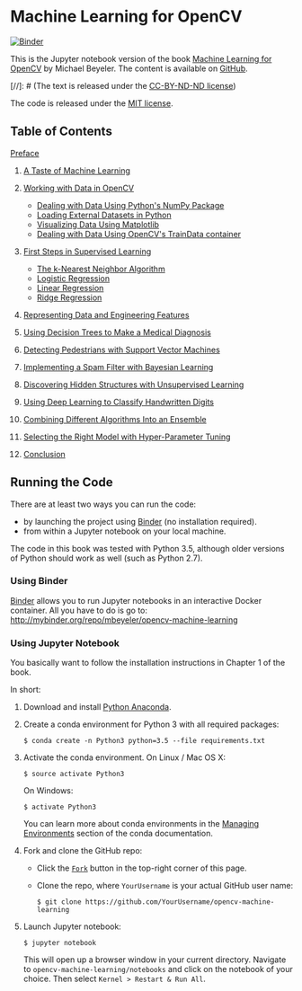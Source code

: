 # Machine Learning for OpenCV

[![Binder](http://mybinder.org/badge.svg)](http://mybinder.org/repo/mbeyeler/opencv-machine-learning)

This is the Jupyter notebook version of the book [Machine Learning for OpenCV]() by Michael Beyeler.
The content is available on [GitHub](https://github.com/mbeyeler/opencv-machine-learning).

[//]: # (The text is released under the [CC-BY-ND-ND license](https://creativecommons.org/licenses/by-nc-nd/3.0/us/legalcode))

The code is released under the [MIT license](https://opensource.org/licenses/MIT).

## Table of Contents

[Preface](notebooks/00.00-Preface.ipynb)

1. [A Taste of Machine Learning](notebooks/01.00-A-Taste-of-Machine-Learning.ipynb)

2. [Working with Data in OpenCV](notebooks/02.00-Working-with-Data-in-OpenCV.ipynb)
   - [Dealing with Data Using Python's NumPy Package](notebooks/02.01-Dealing-with-Data-Using-Python-NumPy.ipynb)
   - [Loading External Datasets in Python](notebooks/02.02-Loading-External-Datasets-in-Python.ipynb)
   - [Visualizing Data Using Matplotlib](notebooks/02.03-Visualizing-Data-Using-Matplotlib.ipynb)
   - [Dealing with Data Using OpenCV's TrainData container](notebooks/02.05-Dealing-with-Data-Using-the-OpenCV-TrainData-Container-in-C%2B%2B.ipynb)

3. [First Steps in Supervised Learning](notebooks/03.00-First-Steps-in-Supervised-Learning.ipynb)
   - [The k-Nearest Neighbor Algorithm](notebooks/03.01-The-k-Nearest-Neighbor-Algorithm.ipynb)
   - [Logistic Regression](notebooks/03.02-Logistic-Regression.ipynb)
   - [Linear Regression](notebooks/03.03-Linear-Regression.ipynb)
   - [Ridge Regression](notebooks/03.04-Ridge-Regression.ipynb)

4. [Representing Data and Engineering Features](notebooks/04.00-Representing-Data-and-Engineering-Features.ipynb)

5. [Using Decision Trees to Make a Medical Diagnosis](notebooks/05.00-Using-Decision-Trees-to-Make-a-Medical-Diagnosis.ipynb)

6. [Detecting Pedestrians with Support Vector Machines](notebooks/06.00-Detecting-Pedestrians-with-Support-Vector-Machines.ipynb)

7. [Implementing a Spam Filter with Bayesian Learning](notebooks/07.00-Implementing-a-Spam-Filter-with-Bayesian-Learning.ipynb)

8. [Discovering Hidden Structures with Unsupervised Learning](notebooks/08.00-Discovering-Hidden-Structures-with-Unsupervised-Learning.ipynb)

9. [Using Deep Learning to Classify Handwritten Digits](notebooks/09.00-Using-Deep-Learning-to-Classify-Handwritten-Digits.ipynb)

10. [Combining Different Algorithms Into an Ensemble](notebooks/10.00-Combining-Different-Algorithms-Into-an-Ensemble.ipynb)

11. [Selecting the Right Model with Hyper-Parameter Tuning](notebooks/11.00-Selecting-the-Right-Model-with-Hyper-Parameter-Tuning.ipynb)

12. [Conclusion](notebooks/12.00-Conclusion.ipynb)



## Running the Code

There are at least two ways you can run the code:
- by launching the project using [Binder](http://mybinder.org/repo/mbeyeler/opencv-machine-learning)
  (no installation required).
- from within a Jupyter notebook on your local machine.

The code in this book was tested with Python 3.5, although older versions of Python should work as well
(such as Python 2.7).


### Using Binder

[Binder](http://www.mybinder.org) allows you to run Jupyter notebooks in an interactive Docker container.
All you have to do is go to:
http://mybinder.org/repo/mbeyeler/opencv-machine-learning


### Using Jupyter Notebook

You basically want to follow the installation instructions in Chapter 1 of the book.

In short:

1. Download and install [Python Anaconda](https://www.continuum.io/downloads).

2. Create a conda environment for Python 3 with all required packages:

   ```
   $ conda create -n Python3 python=3.5 --file requirements.txt
   ```

3. Activate the conda environment.
   On Linux / Mac OS X:

   ```
   $ source activate Python3
   ```

   On Windows:

   ```
   $ activate Python3
   ```

   You can learn more about conda environments in the
   [Managing Environments](http://conda.pydata.org/docs/using/envs.html)
   section of the conda documentation.

4. Fork and clone the GitHub repo:
   - Click the
     [`Fork`](https://github.com/mbeyeler/opencv-machine-learning#fork-destination-box)
     button in the top-right corner of this page.
   - Clone the repo, where `YourUsername` is your actual GitHub user name:

     ```
     $ git clone https://github.com/YourUsername/opencv-machine-learning
     ```

5. Launch Jupyter notebook:

   ```
   $ jupyter notebook
   ```

   This will open up a browser window in your current directory.
   Navigate to `opencv-machine-learning/notebooks` and click on the notebook of your choice.
   Then select `Kernel > Restart & Run All`.
